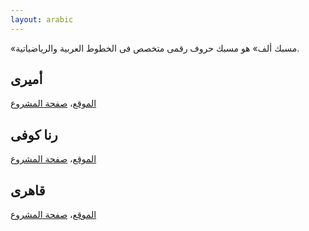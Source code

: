```yaml
---
layout: arabic
---
```


«مسبك ألف» هو مسبك حروف رقمی متخصص فی الخطوط العربیة والریاضیاتیة.

أمیری
-----
[الموقع](https://amirifont.org)، [صفحة المشروع](https://github.com/alif-type/amiri)

رنا كوفی
--------
[الموقع](/rana-kufi)، [صفحة المشروع](https://github.com/alif-type/rana-kufi)

قاهری
-----
[الموقع](/qahiri)، [صفحة المشروع](https://github.com/alif-type/qahiri)
